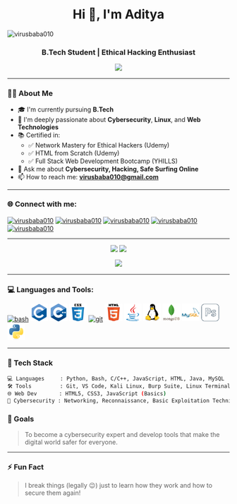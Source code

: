<h1 align="center">Hi 👋, I'm Aditya</h1>
<p align="left"> <img src="https://komarev.com/ghpvc/?username=virusbaba010&label=Profile%20views&color=0e75b6&style=flat" alt="virusbaba010" /> </p>
<h3 align="center">B.Tech Student | Ethical Hacking Enthusiast</h3>

<p align="center">
  <img src="https://readme-typing-svg.herokuapp.com?center=true&vCenter=true&lines=Cybersecurity;Python+%7C+Bash+%7C+JavaScript;Ethical+Hacker;Digital+Assistance+Provider" />
</p>

---

### 🧑‍💻 About Me

- 🎓 I'm currently pursuing **B.Tech**
- 🧠 I'm deeply passionate about **Cybersecurity**, **Linux**, and **Web Technologies**
- 📚 Certified in:
  - ✅ Network Mastery for Ethical Hackers (Udemy)
  - ✅ HTML from Scratch (Udemy)
  - ✅ Full Stack Web Development Bootcamp (YHILLS)
- 💬 Ask me about **Cybersecurity, Hacking, Safe Surfing Online**
- 📫 How to reach me: **virusbaba010@gmail.com**

---

### 🌐 Connect with me:

<p align="left">
<a href="https://twitter.com/virusbaba010" target="_blank"><img align="center" src="https://raw.githubusercontent.com/rahuldkjain/github-profile-readme-generator/master/src/images/icons/Social/twitter.svg" alt="virusbaba010" height="30" width="40" /></a>
<a href="https://linkedin.com/in/virusbaba010" target="_blank"><img align="center" src="https://raw.githubusercontent.com/rahuldkjain/github-profile-readme-generator/master/src/images/icons/Social/linked-in-alt.svg" alt="virusbaba010" height="30" width="40" /></a>
<a href="https://instagram.com/virusbaba010" target="_blank"><img align="center" src="https://raw.githubusercontent.com/rahuldkjain/github-profile-readme-generator/master/src/images/icons/Social/instagram.svg" alt="virusbaba010" height="30" width="40" /></a>
<a href="https://www.hackerrank.com/virusbaba010" target="_blank"><img align="center" src="https://raw.githubusercontent.com/rahuldkjain/github-profile-readme-generator/master/src/images/icons/Social/hackerrank.svg" alt="virusbaba010" height="30" width="40" /></a>
<a href="https://www.leetcode.com/virusbaba010" target="_blank"><img align="center" src="https://raw.githubusercontent.com/rahuldkjain/github-profile-readme-generator/master/src/images/icons/Social/leet-code.svg" alt="virusbaba010" height="30" width="40" /></a>
</p>

---

<p align="center"> <img src="https://github-readme-stats.vercel.app/api?username=virusbaba010&show_icons=true&theme=tokyonight" width="47%"/> <img src="https://github-readme-streak-stats.herokuapp.com?user=virusbaba010&theme=tokyonight&hide_border=false" width="47%"/> </p>

<p align="center">
  <img src="https://github-readme-stats.vercel.app/api/top-langs?username=virusbaba010&show_icons=true&locale=en&layout=compact&theme=tokyonight" />
</p>

---
### 💻 Languages and Tools:

<p align="left">
  <a href="https://www.gnu.org/software/bash/" target="_blank"><img src="https://www.vectorlogo.zone/logos/gnu_bash/gnu_bash-icon.svg" alt="bash" width="40" height="40"/></a>
  <a href="https://www.cprogramming.com/" target="_blank"><img src="https://raw.githubusercontent.com/devicons/devicon/master/icons/c/c-original.svg" alt="c" width="40" height="40"/></a>
  <a href="https://www.w3schools.com/cpp/" target="_blank"><img src="https://raw.githubusercontent.com/devicons/devicon/master/icons/cplusplus/cplusplus-original.svg" alt="cplusplus" width="40" height="40"/></a>
  <a href="https://www.w3schools.com/css/" target="_blank"><img src="https://raw.githubusercontent.com/devicons/devicon/master/icons/css3/css3-original-wordmark.svg" alt="css3" width="40" height="40"/></a>
  <a href="https://git-scm.com/" target="_blank"><img src="https://www.vectorlogo.zone/logos/git-scm/git-scm-icon.svg" alt="git" width="40" height="40"/></a>
  <a href="https://www.w3.org/html/" target="_blank"><img src="https://raw.githubusercontent.com/devicons/devicon/master/icons/html5/html5-original-wordmark.svg" alt="html5" width="40" height="40"/></a>
  <a href="https://www.java.com" target="_blank"><img src="https://raw.githubusercontent.com/devicons/devicon/master/icons/java/java-original.svg" alt="java" width="40" height="40"/></a>
  <a href="https://www.linux.org/" target="_blank"><img src="https://raw.githubusercontent.com/devicons/devicon/master/icons/linux/linux-original.svg" alt="linux" width="40" height="40"/></a>
  <a href="https://www.mongodb.com/" target="_blank"><img src="https://raw.githubusercontent.com/devicons/devicon/master/icons/mongodb/mongodb-original-wordmark.svg" alt="mongodb" width="40" height="40"/></a>
  <a href="https://www.mysql.com/" target="_blank"><img src="https://raw.githubusercontent.com/devicons/devicon/master/icons/mysql/mysql-original-wordmark.svg" alt="mysql" width="40" height="40"/></a>
  <a href="https://www.photoshop.com/en" target="_blank"><img src="https://raw.githubusercontent.com/devicons/devicon/master/icons/photoshop/photoshop-line.svg" alt="photoshop" width="40" height="40"/></a>
  <a href="https://www.python.org" target="_blank"><img src="https://raw.githubusercontent.com/devicons/devicon/master/icons/python/python-original.svg" alt="python" width="40" height="40"/></a>
</p>

---
### 🧰 Tech Stack

```bash
💻 Languages     : Python, Bash, C/C++, JavaScript, HTML, Java, MySQL
🛠️ Tools         : Git, VS Code, Kali Linux, Burp Suite, Linux Terminal
🌐 Web Dev       : HTML5, CSS3, JavaScript (Basics)
🔐 Cybersecurity : Networking, Reconnaissance, Basic Exploitation Techniques

```
### 🚀 Goals

> To become a cybersecurity expert and develop tools that make the digital world safer for everyone.

---

### ⚡ Fun Fact

> I break things (legally 😉) just to learn how they work and how to secure them again!











